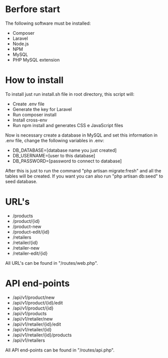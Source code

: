 # Berfore start

The following software must be installed:
- Composer
- Laravel
- Node.js
- NPM
- MySQL
- PHP MySQL extension

# How to install

To install just run install.sh file in root directory, this script will: 
- Create .env file
- Generate the key for Laravel
- Run composer install
- Install cross-env
- Run npm install and generates CSS e JavaScript files

Now is necessary create a database in MySQL and set this information in .env file, change the following variables in .env:
- DB_DATABASE=[database name you just created]
- DB_USERNAME=[user to this database]
- DB_PASSWORD=[password to connect to database]

After this is just to run the command "php artisan migrate:fresh" and all the tables will be created. 
If you want you can also run "php artisan db:seed" to seed database.

# URL's
- /products
- /product/{id}
- /product-new
- /product-edit/{id}
- /retailers
- /retailer/{id}
- /retailer-new
- /retailer-edit/{id}

All URL's can be found in "/routes/web.php".

# API end-points
- /api/v1/product/new
- /api/v1/product/{id}/edit
- /api/v1/product/{id}
- /api/v1/products
- /api/v1/retailer/new
- /api/v1/retailer/{id}/edit
- /api/v1/retailer/{id}
- /api/v1/retailer/{id}/products
- /api/v1/retailers

All API end-points can be found in "/routes/api.php".
